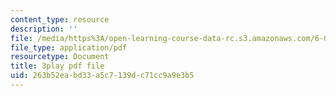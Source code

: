 ```yaml
---
content_type: resource
description: ''
file: /media/https%3A/open-learning-course-data-rc.s3.amazonaws.com/6-006-introduction-to-algorithms-spring-2020/263b52eabd33a5c7139dc71cc9a9e3b5_5cF5Bgv59Sc.pdf
file_type: application/pdf
resourcetype: Document
title: 3play pdf file
uid: 263b52ea-bd33-a5c7-139d-c71cc9a9e3b5
---
```

